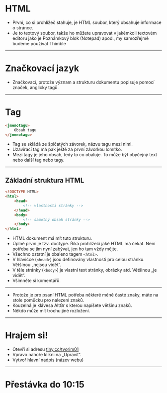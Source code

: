 <!-- .slide: data-state="c-slide-inter" -->

# HTML

>>>
* První, co si prohlížeč stahuje, je HTML soubor, který obsahuje informace o stránce.
* Je to textový soubor, takže ho můžete upravovat v jakémkoli textovém editoru jako je Poznámkový blok (Notepad) apod., my samozřejmě budeme používat Thimble

---

# Značkovací jazyk

>>>
* Značkovací, protože význam a strukturu dokumentu popisuje pomocí značek, anglicky tagů.

---

# Tag
```html
<jmenotagu>
	Obsah tagu
</jmenotagu>
```
<!-- .element: class="c-text-xl stretch" -->

>>>
* Tag se skládá ze špičatých závorek, názvu tagu mezi nimi.
* Uzavírací tag má pak ještě za první závorkou lomítko.
* Mezi tagy je jeho obsah, tedy to co obaluje. To může být obyčejný text nebo další tag nebo tagy. 

---

## Základní struktura HTML

```html
<!DOCTYPE HTML>
<html>
    <head>
        <!-- vlastnosti stránky -->
    </head>
    <body>
        <!-- samotný obsah stránky -->
    </body>
</html>
```
<!-- .element: class="c-text-md stretch" -->

>>>
* HTML dokument má mít tuto strukturu.
* Úplně první je tzv. doctype. Říká prohlížeči jaké HTML má čekat. Není potřeba se jím nyní zabývat, jen ho tam vždy mějte.
* Všechno ostatní je obaleno tagem `<html>`.
* V hlavičce (`<head>`) jsou definovány vlastnosti pro celou stránku. Většinou „nejsou vidět“.
* V těle stránky (`<body>`) je vlastní text stránky, obrázky atd. Většinou „je vidět“.
* Všimněte si komentářů.

---

<!-- .slide: data-background="img/keyboard-cs-html.svg" -->

>>>
* Protože je pro psaní HTML potřeba některé méně časté znaky, máte na stole pomůcku pro nalezení znaků.
* Kouzelná je klávesa AltGr s kterou napíšete většinu znaků.
* Někdo může mít trochu jiné rozložení.


---

<!-- .slide: data-state="c-slide-task" -->

# Hrajem si!

* Otevři si adresu <a href="http://tiny.cc/tvorim01" target="_blank">tiny.cc/tvorim01</a>
* Vpravo nahoře klikni na „Upravit“.
* Vytvoř hlavní nadpis (název webu)

---

<!-- .slide: data-state="c-slide-break" -->

# Přestávka do 10:15
